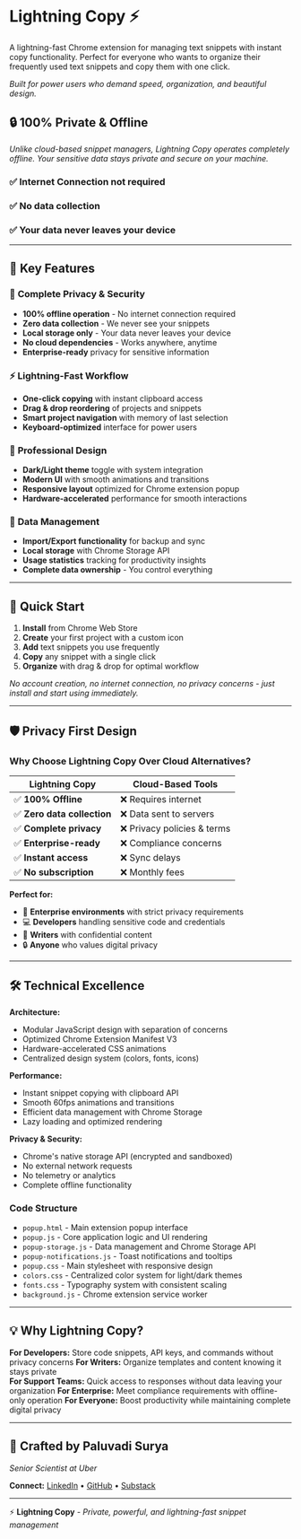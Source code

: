 # Lightning Copy ⚡

A lightning-fast Chrome extension for managing text snippets with instant copy functionality. Perfect for everyone who wants to organize their frequently used text snippets and copy them with one click.

*Built for power users who demand speed, organization, and beautiful design.*

## 🔒 **100% Private & Offline** 

*Unlike cloud-based snippet managers, Lightning Copy operates completely offline. Your sensitive data stays private and secure on your machine.*

### **✅ Internet Connection not required** 
### **✅ No data collection** 
### **✅ Your data never leaves your device**

---

## 🚀 Key Features

### 🔐 **Complete Privacy & Security**
- **100% offline operation** - No internet connection required
- **Zero data collection** - We never see your snippets
- **Local storage only** - Your data never leaves your device
- **No cloud dependencies** - Works anywhere, anytime
- **Enterprise-ready** privacy for sensitive information

### ⚡ **Lightning-Fast Workflow**
- **One-click copying** with instant clipboard access
- **Drag & drop reordering** of projects and snippets
- **Smart project navigation** with memory of last selection
- **Keyboard-optimized** interface for power users

### 🎨 **Professional Design**
- **Dark/Light theme** toggle with system integration
- **Modern UI** with smooth animations and transitions
- **Responsive layout** optimized for Chrome extension popup
- **Hardware-accelerated** performance for smooth interactions

### 💾 **Data Management**
- **Import/Export functionality** for backup and sync
- **Local storage** with Chrome Storage API
- **Usage statistics** tracking for productivity insights
- **Complete data ownership** - You control everything

---

## 🎯 Quick Start

1. **Install** from Chrome Web Store
2. **Create** your first project with a custom icon
3. **Add** text snippets you use frequently
4. **Copy** any snippet with a single click
5. **Organize** with drag & drop for optimal workflow

*No account creation, no internet connection, no privacy concerns - just install and start using immediately.*

---

## 🛡️ Privacy First Design

### Why Choose Lightning Copy Over Cloud Alternatives?

| Lightning Copy | Cloud-Based Tools |
|---|---|
| ✅ **100% Offline** | ❌ Requires internet |
| ✅ **Zero data collection** | ❌ Data sent to servers |
| ✅ **Complete privacy** | ❌ Privacy policies & terms |
| ✅ **Enterprise-ready** | ❌ Compliance concerns |
| ✅ **Instant access** | ❌ Sync delays |
| ✅ **No subscription** | ❌ Monthly fees |

**Perfect for:**
- 🏢 **Enterprise environments** with strict privacy requirements
- 💻 **Developers** handling sensitive code and credentials  
- 📝 **Writers** with confidential content
- 🔒 **Anyone** who values digital privacy

---

## 🛠️ Technical Excellence

**Architecture:**
- Modular JavaScript design with separation of concerns
- Optimized Chrome Extension Manifest V3
- Hardware-accelerated CSS animations
- Centralized design system (colors, fonts, icons)

**Performance:**
- Instant snippet copying with clipboard API
- Smooth 60fps animations and transitions
- Efficient data management with Chrome Storage
- Lazy loading and optimized rendering

**Privacy & Security:**
- Chrome's native storage API (encrypted and sandboxed)
- No external network requests
- No telemetry or analytics
- Complete offline functionality

### Code Structure
- `popup.html` - Main extension popup interface
- `popup.js` - Core application logic and UI rendering
- `popup-storage.js` - Data management and Chrome Storage API
- `popup-notifications.js` - Toast notifications and tooltips
- `popup.css` - Main stylesheet with responsive design
- `colors.css` - Centralized color system for light/dark themes
- `fonts.css` - Typography system with consistent scaling
- `background.js` - Chrome extension service worker

---

## 💡 Why Lightning Copy?

**For Developers:** Store code snippets, API keys, and commands without privacy concerns
**For Writers:** Organize templates and content knowing it stays private  
**For Support Teams:** Quick access to responses without data leaving your organization
**For Enterprise:** Meet compliance requirements with offline-only operation
**For Everyone:** Boost productivity while maintaining complete digital privacy

---

## 🌟 Crafted by **Paluvadi Surya**
*Senior Scientist at Uber*

**Connect:** [LinkedIn](https://www.linkedin.com/in/paluvadisurya/) • [GitHub](https://github.com/paluvadisurya) • [Substack](https://brainfuelled.substack.com/)

---

⚡ **Lightning Copy** - *Private, powerful, and lightning-fast snippet management* 
